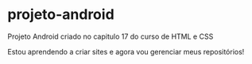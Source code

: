 # projeto-android
 Projeto Android criado no capitulo 17 do curso de HTML e CSS
 
 Estou aprendendo a criar sites e agora vou gerenciar meus repositórios!

 <a href="https://fenmow.github.io/html-css/desafios/d001/index.html"></a>
